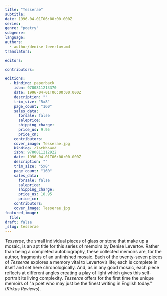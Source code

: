 ```yaml
---
title: "Tesserae"
subtitle:
date: 1996-04-01T06:00:00.000Z
series:
genre: "poetry"
subgenre:
language:
authors:
  - author/denise-levertov.md
translators:

editors:

contributors:

editions:
  - binding: paperback
    isbn: 9780811213370
    date: 1996-04-01T06:00:00.000Z
    description: ""
    trim_size: "5x8"
    page_count: "160"
    sales_data:
      forsale: false
      saleprice:
      shipping_charge:
      price_us: 9.95
      price_cn:
    contributors:
    cover_image: Tesserae.jpg
  - binding: clothbound
    isbn: 9780811212922
    date: 1996-04-01T06:00:00.000Z
    description: ""
    trim_size: "5x8"
    page_count: "160"
    sales_data:
      forsale: false
      saleprice:
      shipping_charge:
      price_us: 18.95
      price_cn:
    contributors:
    cover_image: Tesserae.jpg
featured_image:
  file:
draft: false
_slug: tesserae
---
```


_Tesserae_, the small individual pieces of glass or stone that make up a mosaic, is an apt title for this series of memoirs by Denise Levertov. Rather than being a completed autobiography, these collected memoirs are, for the author, fragments of an unfinished mosaic. Each of the twenty-seven pieces of _Tesserae_ explores a memory vital to Levertov’s life; each is complete in itself and set here chronologically. And, as in any good mosaic, each piece reflects at different angles creating a play of light which gives this self-portrait its living complexity. _Tesserae_ offers for the first time the unique memoirs of "a poet who may just be the finest writing in English today." (_Kirkus Reviews_).

